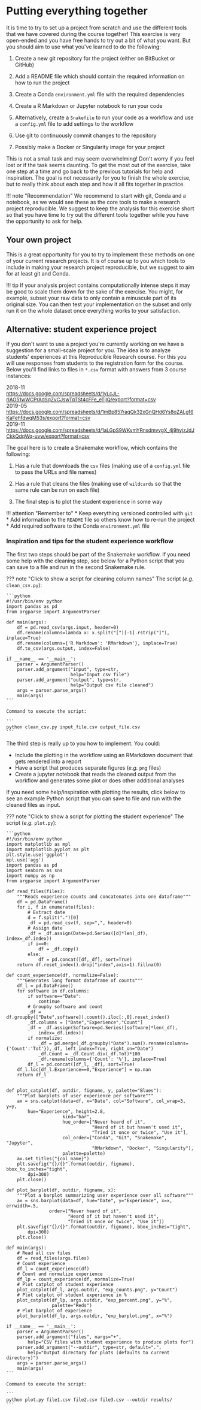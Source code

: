 # Putting everything together

It is time to try to set up a project from scratch and use the different
tools that we have covered during the course together! This exercise is very
open-ended and you have free hands to try out a bit of what you want. But you
should aim to use what you've learned to do the following:

1. Create a new git repository for the project (either on BitBucket or GitHub)

2. Add a README file which should contain the required information on how to
   run the project

3. Create a Conda `environment.yml` file with the required dependencies

4. Create a R Markdown or Jupyter notebook to run your code

5. Alternatively, create a `Snakefile` to run your code as a workflow and use a `config.yml` file 
   to add settings to the workflow

6. Use git to continuously commit changes to the repository

7. Possibly make a Docker or Singularity image for your project

This is not a small task and may seem overwhelming! Don't worry if you feel
lost or if the task seems daunting. To get the most out of the exercise, take
one step at a time and go back to the previous tutorials for help and
inspiration. The goal is not necessarily for you to finish the whole exercise,
but to really think about each step and how it all fits together in practice.

!!! note "Recommendation"
    We recommend to start with git, Conda and a notebook, as we would see these as
    the core tools to make a research project reproducible. We suggest to keep the 
    analysis for this exercise short so that you have time to try out the different 
    tools together while you have the opportunity to ask for help.

## Your own project

This is a great opportunity for you to try to implement these methods on one 
of your current research projects. It is of course up to you which tools to 
include in making your research project reproducible, but we suggest to aim 
for at least git and Conda. 

!!! tip
    If your analysis project contains computationally intense steps it may be
    good to scale them down for the sake of the exercise. You might, for
    example, subset your raw data to only contain a minuscule part of its
    original size. You can then test your implementation on the subset and only
    run it on the whole dataset once everything works to your satisfaction.

## Alternative: student experience project

If you don't want to use a project you're currently working on we have
a suggestion for a small-scale project for you. The idea is to analyze
students' experiences at this Reproducible Research course. For this you will
use responses from students to the registration form for the course. Below
you'll find links to files in `*.csv` format with answers from 3 course instances:

2018-11<br>
<font size="2">https://docs.google.com/spreadsheets/d/1yLcJL-rIAO51wWCPrAdSqZvCJswTqTSt4cFFe_eTjlQ/export?format=csv</font><br>
2019-05<br>
<font size="2">
https://docs.google.com/spreadsheets/d/1mBp857raqQk32xGnQHd6Ys8oZALgf6KaFehfdwqM53s/export?format=csv</font><br>
2019-11<br>
<font size="2">
https://docs.google.com/spreadsheets/d/1aLGpS9WKvmYRnsdmvvgX_4j9hyjzJdJCkkQdqWq-uvw/export?format=csv</font>

The goal here is to create a Snakemake workflow, which contains the following:

1. Has a rule that downloads the `csv` files (making use of a `config.yml` file
   to pass the URLs and file names)

2. Has a rule that cleans the files (making use of `wildcards` so that the same
   rule can be run on each file)

3. The final step is to plot the student experience in some way

!!! attention "Remember to"
    * Keep everything versioned controlled with `git`
    * Add information to the `README` file so others know how to re-run 
      the project
    * Add required software to the Conda `environment.yml` file

### Inspiration and tips for the student experience workflow

The first two steps should be part of the Snakemake workflow. If you need some help
with the cleaning step, see below for a Python script that you can save to a file
and run in the second Snakemake rule.

??? note "Click to show a script for cleaning column names"
    The script (*e.g.* `clean_csv.py`):

    ```python
    #!/usr/bin/env python
    import pandas as pd
    from argparse import ArgumentParser

    def main(args):
        df = pd.read_csv(args.input, header=0)
        df.rename(columns=lambda x: x.split("[")[-1].rstrip("]"), inplace=True)
        df.rename(columns={'R Markdown': 'RMarkdown'}, inplace=True)
        df.to_csv(args.output, index=False)

    if __name__ == '__main__':
        parser = ArgumentParser()
        parser.add_argument("input", type=str,
                            help="Input csv file")
        parser.add_argument("output", type=str,
                            help="Output csv file cleaned")
        args = parser.parse_args()
        main(args)
    ```

    Command to execute the script:
    
    ```
    python clean_csv.py input_file.csv output_file.csv
    ```

The third step is really up to you how to implement. You could:

* Include the plotting in the workflow using an RMarkdown document that
  gets rendered into a report
* Have a script that produces separate figures (*e.g.* `png` files)
* Create a jupyter notebook that reads the cleaned output from the workflow
  and generates some plot or does other additional analyses

If you need some help/inspiration with plotting the results, click below
to see an example Python script that you can save to file and run with
the cleaned files as input.

??? note "Click to show a script for plotting the student experience"
    The script (*e.g.* `plot.py`):

    ```python
    #!/usr/bin/env python
    import matplotlib as mpl
    import matplotlib.pyplot as plt
    plt.style.use('ggplot')
    mpl.use('agg')
    import pandas as pd
    import seaborn as sns
    import numpy as np
    from argparse import ArgumentParser

    def read_files(files):
        """Reads experience counts and concatenates into one dataframe"""
        df = pd.DataFrame()
        for i, f in enumerate(files):
            # Extract date
            d = f.split(".")[0]
            _df = pd.read_csv(f, sep=",", header=0)
            # Assign date
            _df = _df.assign(Date=pd.Series([d]*len(_df), index=_df.index))
            if i==0:
                df = _df.copy()
            else:
                df = pd.concat([df,_df], sort=True)
        return df.reset_index().drop("index",axis=1).fillna(0)

    def count_experience(df, normalize=False):
        """Generates long format dataframe of counts"""
        df_l = pd.DataFrame()
        for software in df.columns:
            if software=="Date":
                continue
            # Groupby software and count
            _df = df.groupby(["Date",software]).count().iloc[:,0].reset_index()
            _df.columns = ["Date","Experience","Count"]
            _df = _df.assign(Software=pd.Series([software]*len(_df),
                index=_df.index))
            if normalize:
                _df = pd.merge(_df.groupby("Date").sum().rename(columns={'Count':'Tot'}),_df, left_index=True, right_on="Date")
                _df.Count = _df.Count.div(_df.Tot)*100
                _df.rename(columns={'Count': '%'}, inplace=True)
            df_l = pd.concat([df_l, _df], sort=True)
        df_l.loc[df_l.Experience==0,"Experience"] = np.nan
        return df_l


    def plot_catplot(df, outdir, figname, y, palette="Blues"):
        """Plot barplots of user experience per software"""
        ax = sns.catplot(data=df, x="Date", col="Software", col_wrap=3, y=y,
            hue="Experience", height=2.8,
                         kind="bar",
                         hue_order=["Never heard of it",
                                    "Heard of it but haven't used it",
                                    "Tried it once or twice", "Use it"],
                         col_order=["Conda", "Git", "Snakemake", "Jupyter",
                                    "RMarkdown", "Docker", "Singularity"],
                         palette=palette)
        ax.set_titles("{col_name}")
        plt.savefig("{}/{}".format(outdir, figname), bbox_to_inches="tight",
            dpi=300)
        plt.close()

    def plot_barplot(df, outdir, figname, x):
        """Plot a barplot summarizing user experience over all software"""
        ax = sns.barplot(data=df, hue="Date", y="Experience", x=x, errwidth=.5,
                    order=["Never heard of it",
                           "Heard of it but haven't used it",
                           "Tried it once or twice", "Use it"])
        plt.savefig("{}/{}".format(outdir, figname), bbox_inches="tight",
            dpi=300)
        plt.close()

    def main(args):
        # Read all csv files
        df = read_files(args.files)
        # Count experience
        df_l = count_experience(df)
        # Count and normalize experience
        df_lp = count_experience(df, normalize=True)
        # Plot catplot of student experience
        plot_catplot(df_l, args.outdir, "exp_counts.png", y="Count")
        # Plot catplot of student experience in %
        plot_catplot(df_lp, args.outdir, "exp_percent.png", y="%",
                     palette="Reds")
        # Plot barplot of experience
        plot_barplot(df_lp, args.outdir, "exp_barplot.png", x="%")

    if __name__ == '__main__':
        parser = ArgumentParser()
        parser.add_argument("files", nargs="+",
            help="CSV files with student experience to produce plots for")
        parser.add_argument("--outdir", type=str, default=".",
            help="Output directory for plots (defaults to current directory)")
        args = parser.parse_args()
        main(args)
    ```

    Command to execute the script:

    ```
    python plot.py file1.csv file2.csv file3.csv --outdir results/
    ```
